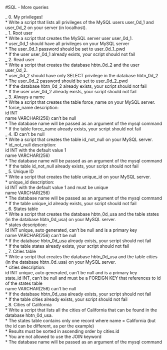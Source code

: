 #SQL - More queries 

_  0. My privileges! <br>
    * Write a script that lists all privileges of the MySQL users user_0d_1 and user_0d_2 on your server (in localhost). <br>
_  1. Root user <br>
    * Write a script that creates the MySQL server user user_0d_1. <br>
        * user_0d_1 should have all privileges on your MySQL server <br>
        * The user_0d_1 password should be set to user_0d_1_pwd <br>
        * If the user user_0d_1 already exists, your script should not fail <br>
_  2. Read user <br>
    * Write a script that creates the database hbtn_0d_2 and the user user_0d_2.<br>
        * user_0d_2 should have only SELECT privilege in the database hbtn_0d_2<br>
        * The user_0d_2 password should be set to user_0d_2_pwd<br>
        * If the database hbtn_0d_2 already exists, your script should not fail<br>
        * If the user user_0d_2 already exists, your script should not fail<br>
_  3. Always a name <br>
    * Write a script that creates the table force_name on your MySQL server.<br>
        * force_name description:<br>
            id INT<br>
            name VARCHAR(256) can’t be null<br>
        * The database name will be passed as an argument of the mysql command<br>
        * If the table force_name already exists, your script should not fail<br>
_ 4. ID can't be null <br>
    * Write a script that creates the table id_not_null on your MySQL server.<br>
        * id_not_null description:<br>
            id INT with the default value 1 <br>
            name VARCHAR(256)<br>
        * The database name will be passed as an argument of the mysql command<br>
        * If the table id_not_null already exists, your script should not fail<br>
_ 5. Unique ID <br>
    * Write a script that creates the table unique_id on your MySQL server.<br>
        * unique_id description:<br>
            id INT with the default value 1 and must be unique<br>
            name VARCHAR(256)<br>
        * The database name will be passed as an argument of the mysql command<br>
        * If the table unique_id already exists, your script should not fail<br>
_  6. States table <br>
    * Write a script that creates the database hbtn_0d_usa and the table states (in the database hbtn_0d_usa) on your MySQL server.<br>
        * states description:<br>
            id INT unique, auto generated, can’t be null and is a primary key<br>
            name VARCHAR(256) can’t be null<br>
        * If the database hbtn_0d_usa already exists, your script should not fail<br>
        * If the table states already exists, your script should not fail<br>
_  7. Cities table <br>
    * Write a script that creates the database hbtn_0d_usa and the table cities (in the database hbtn_0d_usa) on your MySQL server.<br>
        * cities description:<br>
            id INT unique, auto generated, can’t be null and is a primary key<br>
            state_id INT, can’t be null and must be a FOREIGN KEY that references to id of the states table<br>
            name VARCHAR(256) can’t be null<br>
        * If the database hbtn_0d_usa already exists, your script should not fail<br>
        * If the table cities already exists, your script should not fail<br>
 _ 8. Cities of California <br>
    * Write a script that lists all the cities of California that can be found in the database hbtn_0d_usa.<br>
        * The states table contains only one record where name = California (but the id can be different, as per the example)<br>
        * Results must be sorted in ascending order by cities.id<br>
        * You are not allowed to use the JOIN keyword<br>
        * The database name will be passed as an argument of the mysql command<br>
